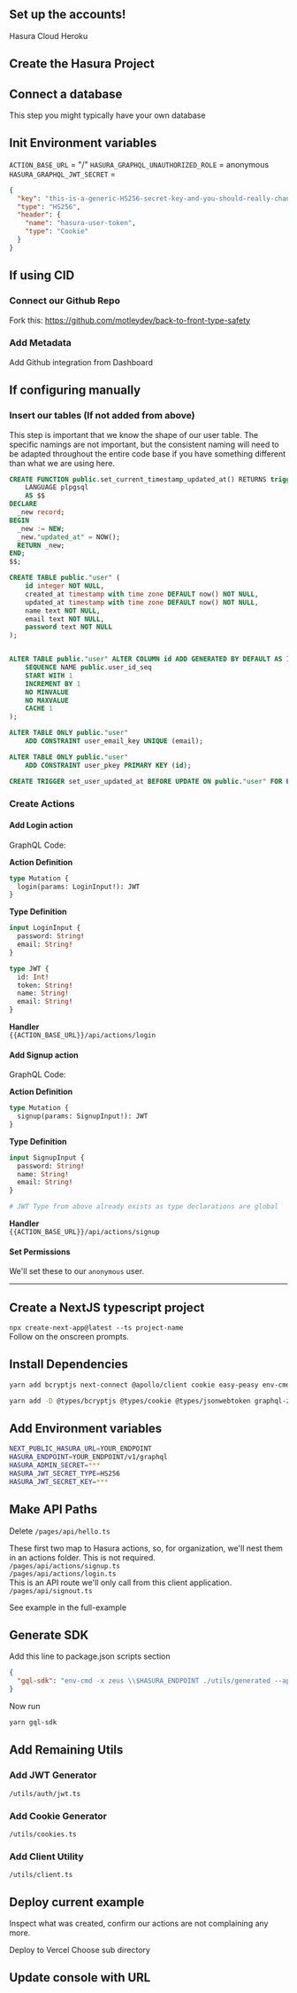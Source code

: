 ## Set up the accounts!

Hasura Cloud
Heroku

## Create the Hasura Project

## Connect a database

This step you might typically have your own database

## Init Environment variables

`ACTION_BASE_URL` = "/"
`HASURA_GRAPHQL_UNAUTHORIZED_ROLE` = anonymous
`HASURA_GRAPHQL_JWT_SECRET` =

```json
{
  "key": "this-is-a-generic-HS256-secret-key-and-you-should-really-change-it",
  "type": "HS256",
  "header": {
    "name": "hasura-user-token",
    "type": "Cookie"
  }
}
```

## If using CID

### Connect our Github Repo

Fork this: https://github.com/motleydev/back-to-front-type-safety

### Add Metadata

Add Github integration from Dashboard

## If configuring manually

### Insert our tables (If not added from above)

This step is important that we know the shape of our user table. The specific namings are not important, but the consistent naming will need to be adapted throughout the entire code base if you have something different than what we are using here.

```sql
CREATE FUNCTION public.set_current_timestamp_updated_at() RETURNS trigger
    LANGUAGE plpgsql
    AS $$
DECLARE
  _new record;
BEGIN
  _new := NEW;
  _new."updated_at" = NOW();
  RETURN _new;
END;
$$;

CREATE TABLE public."user" (
    id integer NOT NULL,
    created_at timestamp with time zone DEFAULT now() NOT NULL,
    updated_at timestamp with time zone DEFAULT now() NOT NULL,
    name text NOT NULL,
    email text NOT NULL,
    password text NOT NULL
);


ALTER TABLE public."user" ALTER COLUMN id ADD GENERATED BY DEFAULT AS IDENTITY (
    SEQUENCE NAME public.user_id_seq
    START WITH 1
    INCREMENT BY 1
    NO MINVALUE
    NO MAXVALUE
    CACHE 1
);

ALTER TABLE ONLY public."user"
    ADD CONSTRAINT user_email_key UNIQUE (email);

ALTER TABLE ONLY public."user"
    ADD CONSTRAINT user_pkey PRIMARY KEY (id);

CREATE TRIGGER set_user_updated_at BEFORE UPDATE ON public."user" FOR EACH ROW EXECUTE FUNCTION public.set_current_timestamp_updated_at();
```

### Create Actions

#### Add Login action

GraphQL Code:

**Action Definition**

```graphql
type Mutation {
  login(params: LoginInput!): JWT
}
```

**Type Definition**

```graphql
input LoginInput {
  password: String!
  email: String!
}

type JWT {
  id: Int!
  token: String!
  name: String!
  email: String!
}
```

**Handler**  
`{{ACTION_BASE_URL}}/api/actions/login`

#### Add Signup action

GraphQL Code:

**Action Definition**

```graphql
type Mutation {
  signup(params: SignupInput!): JWT
}
```

**Type Definition**

```graphql
input SignupInput {
  password: String!
  name: String!
  email: String!
}

# JWT Type from above already exists as type declarations are global
```

**Handler**  
`{{ACTION_BASE_URL}}/api/actions/signup`

#### Set Permissions

We'll set these to our `anonymous` user.

---

## Create a NextJS typescript project

`npx create-next-app@latest --ts project-name`  
Follow on the onscreen prompts.

## Install Dependencies

```bash
yarn add bcryptjs next-connect @apollo/client cookie easy-peasy env-cmd graphql jsonwebtoken jwt-decode react-jwt subscriptions-transport-ws
```

```bash
yarn add -D @types/bcryptjs @types/cookie @types/jsonwebtoken graphql-zeus
```

## Add Environment variables

```bash
NEXT_PUBLIC_HASURA_URL=YOUR_ENDPOINT
HASURA_ENDPOINT=YOUR_ENDPOINT/v1/graphql
HASURA_ADMIN_SECRET=***
HASURA_JWT_SECRET_TYPE=HS256
HASURA_JWT_SECRET_KEY=***
```

## Make API Paths

Delete `/pages/api/hello.ts`

These first two map to Hasura actions, so, for organization, we'll nest them in an actions folder. This is not required.  
`/pages/api/actions/signup.ts`  
`/pages/api/actions/login.ts`  
This is an API route we'll only call from this client application.  
`/pages/api/signout.ts`

See example in the full-example

## Generate SDK

Add this line to package.json scripts section

```json
{
  "gql-sdk": "env-cmd -x zeus \\$HASURA_ENDPOINT ./utils/generated --apollo --ts --header=x-hasura-admin-secret:\\$HASURA_ADMIN_SECRET"
}
```

Now run

```graphql
yarn gql-sdk
```

## Add Remaining Utils

### Add JWT Generator

`/utils/auth/jwt.ts`

### Add Cookie Generator

`/utils/cookies.ts`

### Add Client Utility

`/utils/client.ts`

## Deploy current example

Inspect what was created, confirm our actions are not complaining any more.

Deploy to Vercel
Choose sub directory

## Update console with URL
